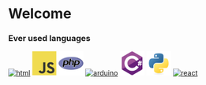 <h1>Welcome</h1>
<h3>Ever used languages</h3>
<a href="https://developer.mozilla.org/en-US/docs/Glossary/HTML5" target="_blank"><img src="https://icon.icepanel.io/Technology/svg/HTML5.svg" alt="html" width="50"></a>
<a href="https://developer.mozilla.org/en-US/docs/Web/JavaScript" target="_blank"><img src="https://raw.githubusercontent.com/devicons/devicon/master/icons/javascript/javascript-original.svg" alt="javascript" width="50"/></a>
<a href="https://www.php.net" target="_blank"><img src="https://raw.githubusercontent.com/devicons/devicon/master/icons/php/php-original.svg" alt="php" width="50"/></a>
<a href="https://www.arduino.cc/" target="_blank"><img src="https://cdn.jsdelivr.net/gh/devicons/devicon@latest/icons/arduino/arduino-original.svg" alt="arduino" width="50"/></a>
<a href="https://dotnet.microsoft.com/en-us/languages/csharp" target="_blank"><img src="https://raw.githubusercontent.com/devicons/devicon/master/icons/csharp/csharp-original.svg" alt="csharp" width="50"/></a>
<a href="https://www.python.org" target="_blank"><img src="https://raw.githubusercontent.com/devicons/devicon/master/icons/python/python-original.svg" alt="python" width="50"/></a>
<a href="https://reactnative.dev/" target="_blank"><img src="https://www.svgrepo.com/show/452092/react.svg" alt="react" width="50"></a>
